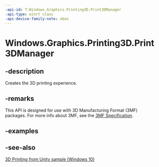 ```yaml
---
-api-id: T:Windows.Graphics.Printing3D.Print3DManager
-api-type: winrt class
-api-device-family-note: xbox
---
```


<!-- Class syntax.
public class Print3DManager : Windows.Graphics.Printing3D.IPrint3DManager
-->

# Windows.Graphics.Printing3D.Print3DManager

## -description

Creates the 3D printing experience.

## -remarks

This API is designed for use with 3D Manufacturing Format (3MF) packages. For more info about 3MF, see the [3MF Specification](http://3mf.io/what-is-3mf/3mf-specification/).

## -examples

## -see-also

[3D Printing from Unity sample (Windows 10)](https://github.com/Microsoft/Windows-universal-samples/tree/master/Samples/3DPrintingFromUnity)
